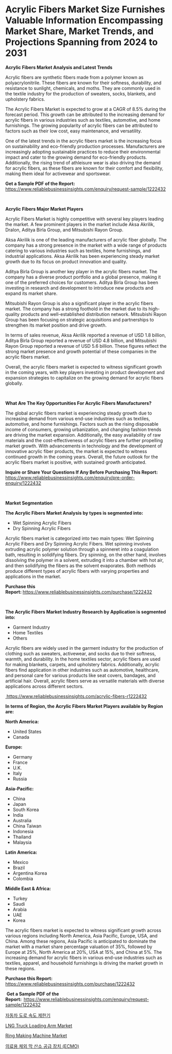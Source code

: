 <p><h1>Acrylic Fibers Market Size Furnishes Valuable Information Encompassing Market Share, Market Trends, and Projections Spanning from 2024 to 2031</h1></p><p><strong>Acrylic Fibers Market Analysis and Latest Trends</strong></p>
<p><p>Acrylic fibers are synthetic fibers made from a polymer known as polyacrylonitrile. These fibers are known for their softness, durability, and resistance to sunlight, chemicals, and moths. They are commonly used in the textile industry for the production of sweaters, socks, blankets, and upholstery fabrics.</p><p>The Acrylic Fibers Market is expected to grow at a CAGR of 8.5% during the forecast period. This growth can be attributed to the increasing demand for acrylic fibers in various industries such as textiles, automotive, and home furnishings. The growing popularity of acrylic fibers can be attributed to factors such as their low cost, easy maintenance, and versatility.</p><p>One of the latest trends in the acrylic fibers market is the increasing focus on sustainability and eco-friendly production processes. Manufacturers are increasingly adopting sustainable practices to reduce their environmental impact and cater to the growing demand for eco-friendly products. Additionally, the rising trend of athleisure wear is also driving the demand for acrylic fibers, as these fibers are known for their comfort and flexibility, making them ideal for activewear and sportswear.</p></p>
<p><strong>Get a Sample PDF of the Report:&nbsp;</strong> <a href="https://www.reliablebusinessinsights.com/enquiry/request-sample/1222432">https://www.reliablebusinessinsights.com/enquiry/request-sample/1222432</a></p>
<p>&nbsp;</p>
<p><strong>Acrylic Fibers Major Market Players</strong></p>
<p><p>Acrylic Fibers Market is highly competitive with several key players leading the market. A few prominent players in the market include Aksa Akrilik, Dralon, Aditya Birla Group, and Mitsubishi Rayon Group.</p><p>Aksa Akrilik is one of the leading manufacturers of acrylic fiber globally. The company has a strong presence in the market with a wide range of products catering to various industries such as textiles, home furnishings, and industrial applications. Aksa Akrilik has been experiencing steady market growth due to its focus on product innovation and quality.</p><p>Aditya Birla Group is another key player in the acrylic fibers market. The company has a diverse product portfolio and a global presence, making it one of the preferred choices for customers. Aditya Birla Group has been investing in research and development to introduce new products and expand its market share.</p><p>Mitsubishi Rayon Group is also a significant player in the acrylic fibers market. The company has a strong foothold in the market due to its high-quality products and well-established distribution network. Mitsubishi Rayon Group has been focusing on strategic acquisitions and partnerships to strengthen its market position and drive growth.</p><p>In terms of sales revenue, Aksa Akrilik reported a revenue of USD 1.8 billion, Aditya Birla Group reported a revenue of USD 4.8 billion, and Mitsubishi Rayon Group reported a revenue of USD 5.6 billion. These figures reflect the strong market presence and growth potential of these companies in the acrylic fibers market.</p><p>Overall, the acrylic fibers market is expected to witness significant growth in the coming years, with key players investing in product development and expansion strategies to capitalize on the growing demand for acrylic fibers globally.</p></p>
<p>&nbsp;</p>
<p><strong>What Are The Key Opportunities For Acrylic Fibers Manufacturers?</strong></p>
<p><p>The global acrylic fibers market is experiencing steady growth due to increasing demand from various end-use industries such as textiles, automotive, and home furnishings. Factors such as the rising disposable income of consumers, growing urbanization, and changing fashion trends are driving the market expansion. Additionally, the easy availability of raw materials and the cost-effectiveness of acrylic fibers are further propelling market growth. With advancements in technology and the development of innovative acrylic fiber products, the market is expected to witness continued growth in the coming years. Overall, the future outlook for the acrylic fibers market is positive, with sustained growth anticipated.</p></p>
<p><strong>Inquire or Share Your Questions If Any Before Purchasing This Report:</strong> <a href="https://www.reliablebusinessinsights.com/enquiry/pre-order-enquiry/1222432">https://www.reliablebusinessinsights.com/enquiry/pre-order-enquiry/1222432</a></p>
<p>&nbsp;</p>
<p><strong>Market Segmentation</strong></p>
<p><strong>The Acrylic Fibers Market Analysis by types is segmented into:</strong></p>
<p><ul><li>Wet Spinning Acrylic Fibers</li><li>Dry Spinning Acrylic Fibers</li></ul></p>
<p><p>Acrylic fibers market is categorized into two main types: Wet Spinning Acrylic Fibers and Dry Spinning Acrylic Fibers. Wet spinning involves extruding acrylic polymer solution through a spinneret into a coagulation bath, resulting in solidifying fibers. Dry spinning, on the other hand, involves dissolving the polymer in a solvent, extruding it into a chamber with hot air, and then solidifying the fibers as the solvent evaporates. Both methods produce different types of acrylic fibers with varying properties and applications in the market.</p></p>
<p><strong>Purchase this Report:&nbsp;</strong><a href="https://www.reliablebusinessinsights.com/purchase/1222432">https://www.reliablebusinessinsights.com/purchase/1222432</a></p>
<p>&nbsp;</p>
<p><strong>The Acrylic Fibers Market Industry Research by Application is segmented into:</strong></p>
<p><ul><li>Garment Industry</li><li>Home Textiles</li><li>Others</li></ul></p>
<p><p>Acrylic fibers are widely used in the garment industry for the production of clothing such as sweaters, activewear, and socks due to their softness, warmth, and durability. In the home textiles sector, acrylic fibers are used for making blankets, carpets, and upholstery fabrics. Additionally, acrylic fibers find application in other industries such as automotive, healthcare, and personal care for various products like seat covers, bandages, and artificial hair. Overall, acrylic fibers serve as versatile materials with diverse applications across different sectors.</p></p>
<p><a href="https://www.reliablebusinessinsights.com/acrylic-fibers-r1222432">&nbsp;https://www.reliablebusinessinsights.com/acrylic-fibers-r1222432</a></p>
<p><strong>In terms of Region, the Acrylic Fibers Market Players available by Region are:</strong></p>
<p>
    <p> <strong> North America: </strong>
        <ul>
            <li>United States</li>
            <li>Canada</li>
        </ul>
        </p> 
    <p> <strong> Europe: </strong>
        <ul>
            <li>Germany</li>
            <li>France</li>
            <li>U.K.</li>
            <li>Italy</li>
            <li>Russia</li>
        </ul>
        </p> 
    <p> <strong> Asia-Pacific: </strong>
        <ul>
            <li>China</li>
            <li>Japan</li>
            <li>South Korea</li>
            <li>India</li>
            <li>Australia</li>
            <li>China Taiwan</li>
            <li>Indonesia</li>
            <li>Thailand</li>
            <li>Malaysia</li>
        </ul>
        </p> 
    <p> <strong> Latin America: </strong>
        <ul>
            <li>Mexico</li>
            <li>Brazil</li>
            <li>Argentina Korea</li>
            <li>Colombia</li>
        </ul>
        </p> 
    <p> <strong> Middle East & Africa: </strong>
        <ul>
            <li>Turkey</li>
            <li>Saudi</li>
            <li>Arabia</li>
            <li>UAE</li>
            <li>Korea</li>
        </ul>
    </p>
    </p>
<p><p>The acrylic fibers market is expected to witness significant growth across various regions including North America, Asia Pacific, Europe, USA, and China. Among these regions, Asia Pacific is anticipated to dominate the market with a market share percentage valuation of 35%, followed by Europe at 25%, North America at 20%, USA at 15%, and China at 5%. The increasing demand for acrylic fibers in various end-use industries such as textiles, apparel, and household furnishings is driving the market growth in these regions.</p></p>
<p><strong>Purchase this Report: </strong><a href="https://www.reliablebusinessinsights.com/purchase/1222432">https://www.reliablebusinessinsights.com/purchase/1222432</a></p>
<p>&nbsp;<strong>Get a Sample PDF of the Report:&nbsp;&nbsp;</strong><a href="https://www.reliablebusinessinsights.com/enquiry/request-sample/1222432">https://www.reliablebusinessinsights.com/enquiry/request-sample/1222432</a></p>
<p><strong></strong></p>
<p><p><a href="https://medium.com/@mares423682024/%EC%9E%90%EB%8F%99%EC%B0%A8-%EB%8F%84%EB%A1%9C-%EC%86%8D%EB%8F%84-%EC%A0%9C%ED%95%9C%EA%B8%B0-%EC%8B%9C%EC%9E%A5-%EC%A0%90%EC%9C%A0%EC%9C%A8-%EB%B0%8F-%EC%8B%9C%EC%9E%A5-%EB%B6%84%EC%84%9D-%EC%84%B1%EC%9E%A5-%EB%8F%99%ED%96%A5-%EB%B0%8F-%EC%98%88%EC%B8%A1-2024%EB%85%84-2031%EB%85%84-%EC%97%90-%EB%8C%80%ED%95%9C-%EC%A0%95%EB%B3%B4-ec807c49e86c">자동차 도로 속도 제한기</a></p><p><a href="https://www.linkedin.com/pulse/lng-truck-loading-arm-market-report-reveals-latest-trends-growth-lop8e">LNG Truck Loading Arm Market</a></p><p><a href="https://www.linkedin.com/pulse/ring-making-machine-market-insights-cagr-trends-growth-strategies-jueee">Ring Making Machine Market</a></p><p><a href="https://medium.com/@mares423682024/%EC%9D%98%EB%A3%8C%EC%99%B8%EB%B6%80-%EB%A7%89-%EC%82%B0%EC%86%8C%EA%B3%B5%EA%B8%89%EA%B8%B0-ecmo-%EC%8B%9C%EC%9E%A5-%EA%B7%9C%EB%AA%A8-%EC%A0%90%EC%9C%A0%EC%9C%A8-%EB%B0%8F-%ED%8A%B8%EB%A0%8C%EB%93%9C-%EB%B6%84%EC%84%9D-%EB%B3%B4%EA%B3%A0%EC%84%9C-%EC%A0%9C%ED%92%88%EB%B3%84-%EC%9D%B4%EB%8F%99-%EC%9E%A5%EC%B9%98-%EC%A0%95%EC%A0%81-%EC%9E%A5%EC%B9%98-%EB%B0%8F-%EC%84%B8%EA%B7%B8%EB%A8%BC%ED%8A%B8-%EC%98%88%EC%B8%A1-2024%EB%85%84-2031%EB%85%84-628e0d6a0533">의료용 체외 막 산소 공급 장치 (ECMO)</a></p></p>